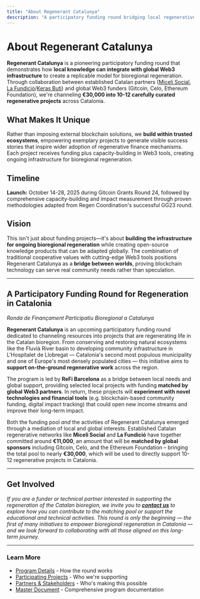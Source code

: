 ```yaml
---
title: "About Regenerant Catalunya"
description: "A participatory funding round bridging local regenerative work with global Web3 infrastructure"
---
```


# About Regenerant Catalunya

**Regenerant Catalunya** is a pioneering participatory funding round that demonstrates how **local knowledge can integrate with global Web3 infrastructure** to create a replicable model for bioregional regeneration. Through collaboration between established Catalan partners ([Miceli Social](https://miceli.social/), [La Fundició](https://lafundicio.net/)/[Keras Buti](https://kerasbuti.org/)) and global Web3 funders (Gitcoin, Celo, Ethereum Foundation), we're channeling **€30,000 into 10-12 carefully curated regenerative projects** across Catalonia.

## What Makes It Unique

Rather than imposing external blockchain solutions, we **build within trusted ecosystems**, empowering exemplary projects to generate visible success stories that inspire wider adoption of regenerative finance mechanisms. Each project receives funding plus capacity-building in Web3 tools, creating ongoing infrastructure for bioregional regeneration.

## Timeline

**Launch:** October 14-28, 2025 during Gitcoin Grants Round 24, followed by comprehensive capacity-building and impact measurement through proven methodologies adapted from Regen Coordination's successful GG23 round.

## Vision

This isn't just about funding projects—it's about **building the infrastructure for ongoing bioregional regeneration** while creating open-source knowledge products that can be adapted globally. The combination of traditional cooperative values with cutting-edge Web3 tools positions Regenerant Catalunya as a **bridge between worlds**, proving blockchain technology can serve real community needs rather than speculation.

---

## A Participatory Funding Round for Regeneration in Catalonia

*Ronda de Finançament Participatiu Bioregional a Catalunya*

**Regenerant Catalunya** is an upcoming participatory funding round dedicated to channeling resources into projects that are regenerating life in the Catalan bioregion. From conserving and restoring natural ecosystems like the Fluvià River basin to developing community infrastructure in L'Hospitalet de Llobregat — Catalonia's second most populous municipality and one of Europe's most densely populated cities — this initiative aims to **support on-the-ground regenerative work** across the region.

The program is led by **ReFi Barcelona** as a bridge between local needs and global support, providing selected local projects with funding **matched by global Web3 partners**. In return, these projects will **experiment with novel technologies and financial tools** (e.g. blockchain-based community funding, digital impact tracking) that could open new income streams and improve their long-term impact.

Both the funding pool *and* the activities of Regenerant Catalunya emerged through a mediation of local and global interests. Established Catalan regenerative networks like **Miceli Social** and **La Fundició** have together committed around **€11,000**, an amount that will be **matched by global sponsors** including Gitcoin, Celo, and the Ethereum Foundation – bringing the total pool to nearly **€30,000**, which will be used to directly support 10-12 regenerative projects in Catalonia.

---

## Get Involved

*If you are a funder or technical partner interested in supporting the regeneration of the Catalan bioregion, we invite you to **[contact us](mailto:hola@refibcn.cat)** to explore how you can contribute to the matching pool or support the educational and technical activities. This round is only the beginning — the first of many initiatives to empower bioregional regeneration in Catalonia — and we look forward to collaborating with all those aligned on this long-term journey.*

---

### Learn More

- [Program Details](/regenerant-catalunya/program) - How the round works
- [Participating Projects](/regenerant-catalunya/projects) - Who we're supporting
- [Partners & Stakeholders](/regenerant-catalunya/partners) - Who's making this possible
- [Master Document](/regenerant-catalunya/master-document) - Comprehensive program documentation

